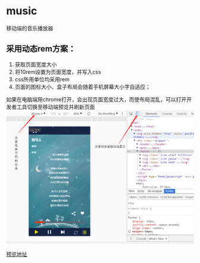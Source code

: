 # music
移动端的音乐播放器


## 采用动态rem方案：
1. 获取页面宽度大小 
2. 将10rem设置为页面宽度，并写入css
3. css所用单位均采用rem
4. 页面的图标大小、盒子布局会随着手机屏幕大小字自适应；


如果在电脑端用chrome打开，会出现页面宽度过大，而使布局混乱，可以打开开发者工具切换至移动端预览并刷新页面
![预览图片](./src/AS%40PPXFF79V8%5BN%5D%25%7D6J%5BEVE.png)


[预览地址](http://htmlpreview.github.io/?https://github.com/zhuyutrisla/music/blob/master/index.html)
